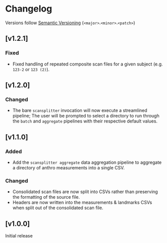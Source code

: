 # Changelog
Versions follow [Semantic Versioning](https://semver.org/spec/v2.0.0.html) (`<major>`.`<minor>`.`<patch>`)

## [v1.2.1]
### Fixed
* Fixed handling of repeated composite scan files for a given subject (e.g. `123-2` or `123 (2)`).

## [v1.2.0]
### Changed
* The bare `scansplitter` invocation will now execute a streamlined pipeline; The user will be prompted to select a directory to run through the `batch` and `aggregate` pipelines with their respective default values.

## [v1.1.0]
### Added
* Add the `scansplitter aggregate` data aggregation pipeline to aggregate a directory of anthro measurements into a single CSV.

### Changed
* Consolidated scan files are now split into CSVs rather than preserving the formatting of the source file.
* Headers are now written into the measurements & landmarks CSVs when split out of the consolidated scan file.

## [v1.0.0]
Initial release
